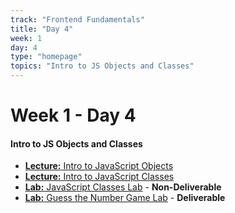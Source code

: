 ```yaml
---
track: "Frontend Fundamentals"
title: "Day 4"
week: 1
day: 4
type: "homepage"
topics: "Intro to JS Objects and Classes" 
---
```



# Week 1 - Day 4

#### Intro to JS Objects and Classes
- [**Lecture:** Intro to JavaScript Objects](/frontend-fundamentals/week-1/day-4/lecture-materials/intro-to-javascript-objects/)
- [**Lecture:** Intro to JavaScript Classes](/frontend-fundamentals/week-1/day-4/lecture-materials/intro-to-javascript-classes/)
- [**Lab:** JavaScript Classes Lab](/frontend-fundamentals/week-1/day-4/labs/javascript-classes-lab/) - **Non-Deliverable**
- [**Lab:** Guess the Number Game Lab](/frontend-fundamentals/week-1/day-4/labs/guess-the-number-game-lab/) - **Deliverable**



